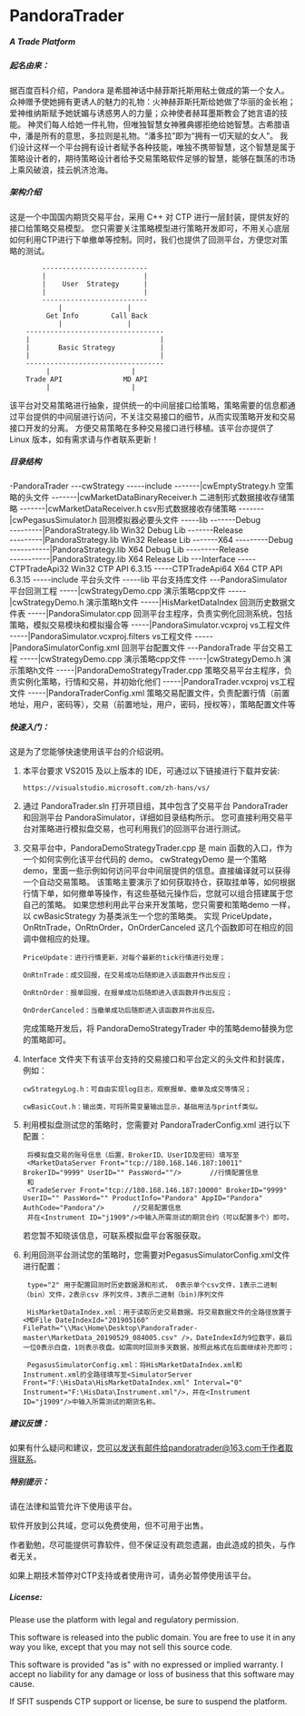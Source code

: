 # PandoraTrader
##### A Trade Platform

##### 起名由来：
据百度百科介绍，Pandora 是希腊神话中赫菲斯托斯用粘土做成的第一个女人。
众神赠予使她拥有更诱人的魅力的礼物：火神赫菲斯托斯给她做了华丽的金长袍；爱神维纳斯赋予她妩媚与诱惑男人的力量；众神使者赫耳墨斯教会了她言语的技能。
神灵们每人给她一件礼物，但唯独智慧女神雅典娜拒绝给她智慧。古希腊语中，潘是所有的意思，多拉则是礼物。“潘多拉”即为“拥有一切天赋的女人”。
我们设计这样一个平台拥有设计者赋予各种技能，唯独不携带智慧，这个智慧是属于策略设计者的，期待策略设计者给予交易策略软件足够的智慧，能够在飘荡的市场上乘风破浪，挂云帆济沧海。

##### 架构介绍
这是一个中国国内期货交易平台，采用 C++ 对 CTP 进行一层封装，提供友好的接口给策略交易模型。
您只需要关注策略模型进行策略开发即可，不用关心底层如何利用CTP进行下单撤单等控制。同时，我们也提供了回测平台，方便您对策略的测试。

            --------------------------
            |                        |
            |    User  Strategy      |
            |                        |
            --------------------------
                |                |
             Get Info        Call Back
                |                |
        ----------------------------------
        |                                |
        |       Basic Strategy           |
        |                                |
        ----------------------------------
             |                    |
        Trade API               MD API 
             |                    |

该平台对交易策略进行抽象，提供统一的中间层接口给策略，策略需要的信息都通过平台提供的中间层进行访问，不关注交易接口的细节，从而实现策略开发和交易接口开发的分离。
方便交易策略在多种交易接口进行移植。该平台亦提供了 Linux 版本，如有需求请与作者联系更新！

##### 目录结构
-PandoraTrader
---cwStrategy
-----include
-------|cwEmptyStrategy.h                        空策略的头文件
-------|cwMarketDataBinaryReceiver.h             二进制形式数据接收存储策略
-------|cwMarketDataReceiver.h                   csv形式数据接收存储策略
-------|cwPegasusSimulator.h                     回测模拟器必要头文件
-----lib
-------Debug                                     
---------|PandoraStrategy.lib                    Win32 Debug Lib
-------Release                                   
---------|PandoraStrategy.lib                    Win32 Release Lib
-------X64
---------Debug                                     
-----------|PandoraStrategy.lib                  X64 Debug Lib
---------Release                                   
-----------|PandoraStrategy.lib                  X64 Release Lib
---Interface
-----CTPTradeApi32                               Win32 CTP API 6.3.15
-----CTPTradeApi64                               X64 CTP API 6.3.15
-----include                                     平台头文件
-----lib                                         平台支持库文件
---PandoraSimulator                              平台回测工程
-----|cwStrategyDemo.cpp                         演示策略cpp文件
-----|cwStrategyDemo.h                           演示策略h文件
-----|HisMarketDataIndex                         回测历史数据文件表
-----|PandoraSimulator.cpp                       回测平台主程序，负责实例化回测系统，包括策略，模拟交易模块和模拟撮合等
-----|PandoraSimulator.vcxproj                   vs工程文件
-----|PandoraSimulator.vcxproj.filters           vs工程文件
-----|PandoraSimulatorConfig.xml                 回测平台配置文件
---PandoraTrade                                  平台交易工程
-----|cwStrategyDemo.cpp                         演示策略cpp文件
-----|cwStrategyDemo.h                           演示策略h文件
-----|PandoraDemoStrategyTrader.cpp              策略交易平台主程序，负责实例化策略，行情和交易，并初始化他们
-----|PandoraTrader.vcxproj                      vs工程文件
-----|PandoraTraderConfig.xml                    策略交易配置文件，负责配置行情（前置地址，用户，密码等），交易（前置地址，用户，密码，授权等），策略配置文件等

##### 快速入门：
这是为了您能够快速使用该平台的介绍说明。

1. 本平台要求 VS2015 及以上版本的 IDE，可通过以下链接进行下载并安装:

       https://visualstudio.microsoft.com/zh-hans/vs/

2. 通过 PandoraTrader.sln 打开项目组，其中包含了交易平台 PandoraTrader 和回测平台 PandoraSimulator，详细如目录结构所示。
您可直接利用交易平台对策略进行模拟盘交易，也可利用我们的回测平台进行测试。


3. 交易平台中，PandoraDemoStrategyTrader.cpp 是 main 函数的入口，作为一个如何实例化该平台代码的 demo。
cwStrategyDemo 是一个策略demo，里面一些示例如何访问平台中间层提供的信息。直接编译就可以获得一个自动交易策略。
该策略主要演示了如何获取持仓，获取挂单等，如何根据行情下单，如何撤单等操作，有这些基础元操作后，您就可以组合搭建属于您自己的策略。
如果您想利用此平台来开发策略，您只需要和策略demo 一样，以 cwBasicStrategy 为基类派生一个您的策略类。
实现 PriceUpdate，OnRtnTrade，OnRtnOrder，OnOrderCanceled 这几个函数即可在相应的回调中做相应的处理。

       PriceUpdate：进行行情更新，对每个最新的tick行情进行处理；

       OnRtnTrade：成交回报，在交易成功后随即进入该函数并作出反应；

       OnRtnOrder：报单回报，在报单成功后随即进入该函数并作出反应；

       OnOrderCanceled：当撤单成功后随即进入该函数并作出反应。
   
	完成策略开发后，将 PandoraDemoStrategyTrader 中的策略demo替换为您的策略即可。

4. Interface 文件夹下有该平台支持的交易接口和平台定义的头文件和封装库，例如：

       cwStrategyLog.h：可自由实现log日志，观察报单、撤单及成交等情况；

       cwBasicCout.h：输出类，可将所需变量输出显示，基础用法与printf类似。

5. 利用模拟盘测试您的策略时，您需要对 PandoraTraderConfig.xml 进行以下配置：
       
        将模拟盘交易的账号信息（后置、BrokerID、UserID及密码）填写至
		<MarketDataServer Front="tcp://180.168.146.187:10011" BrokerID="9999" UserID="" PassWord=""/>		//行情配置信息
		和
		<TradeServer Front="tcp://180.168.146.187:10000" BrokerID="9999" UserID="" PassWord="" ProductInfo="Pandora" AppID="Pandora" AuthCode="Pandora"/>		//交易配置信息
		并在<Instrument ID="j1909"/>中输入所需测试的期货合约（可以配置多个）即可。


    若您暂不知晓该信息，可联系模拟盘平台客服获取。

6. 利用回测平台测试您的策略时，您需要对PegasusSimulatorConfig.xml文件进行配置：

		type="2" 用于配置回测时历史数据源和形式， 0表示单个csv文件，1表示二进制（bin）文件，2表示csv 序列文件，3表示二进制（bin)序列文件

		HisMarketDataIndex.xml：用于读取历史交易数据。将交易数据文件的全路径放置于<MDFile DateIndexId="201905160" FilePath="\\Mac\Home\Desktop\PandoraTrader-master\MarketData_20190529_084005.csv" />，DateIndexId为9位数字，最后一位0表示白盘，1则表示夜盘。如需同时回测多天数据，按照此格式在后面继续补充即可；

		PegasusSimulatorConfig.xml：将HisMarketDataIndex.xml和Instrument.xml的全路径填写至<SimulatorServer Front="F:\HisData\HisMarketDataIndex.xml" Interval="0" Instrument="F:\HisData\Instrument.xml"/>，并在<Instrument ID="j1909"/>中输入所需测试的期货名称。

##### 建议反馈：
如果有什么疑问和建议，您可以发送有邮件给pandoratrader@163.com于作者取得联系。

##### 特别提示：
请在法律和监管允许下使用该平台。

软件开放到公共域，您可以免费使用，但不可用于出售。

作者勤勉，尽可能提供可靠软件，但不保证没有疏忽遗漏，由此造成的损失，与作者无关。

如果上期技术暂停对CTP支持或者使用许可，请务必暂停使用该平台。


##### License:
Please use the platform with legal and regulatory permission.

This software is released into the public domain.  You are free to use it in any way you like, except that you may not sell this source code.

This software is provided "as is" with no expressed or implied warranty.
I accept no liability for any damage or loss of business that this software may cause.

If SFIT suspends CTP support or license, be sure to suspend the platform.